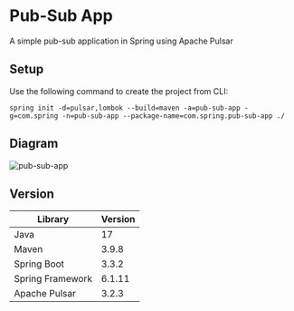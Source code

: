 # Pub-Sub App
A simple pub-sub application in Spring using Apache Pulsar

## Setup
Use the following command to create the project from CLI:

```
spring init -d=pulsar,lombok --build=maven -a=pub-sub-app -g=com.spring -n=pub-sub-app --package-name=com.spring.pub-sub-app ./ 
```
## Diagram
![pub-sub-app](https://github.com/user-attachments/assets/f04e0751-37a9-4067-8e8e-5633fff8e3c2)

## Version
| Library      | Version |
| ----------- | ----------- |
| Java             | 17     |
| Maven            | 3.9.8  |
| Spring Boot      | 3.3.2  |
| Spring Framework | 6.1.11 |
| Apache Pulsar    | 3.2.3  |
